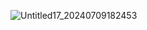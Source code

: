 ![Untitled17_20240709182453](https://github.com/livisk/livisk/assets/170719355/75cfba06-257c-4e93-a661-a2fe910d0186)
